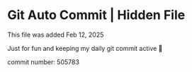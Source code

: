 # Git Auto Commit | Hidden File

This file was added Feb 12, 2025

Just for fun and keeping my daily git commit active 🤪

commit number: 505783
